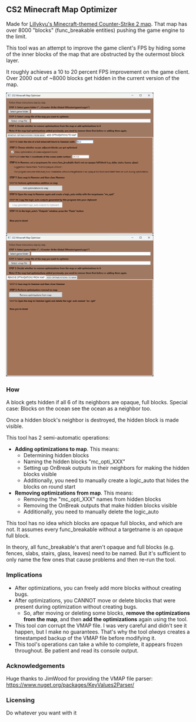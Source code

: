 ## CS2 Minecraft Map Optimizer

Made for [Lillykyu's Minecraft-themed Counter-Strike 2 map](https://steamcommunity.com/sharedfiles/filedetails/?id=3172495446). That map has over 8000 "blocks" (func_breakable entities) pushing the game engine to the limit.

This tool was an attempt to improve the game client's FPS by hiding some of the inner blocks of the map that are obstructed by the outermost block layer.

It roughly achieves a 10 to 20 percent FPS improvement on the game client. Over 2000 out of ~8000 blocks get hidden in the current version of the map.

<div class="row">
    <img src='docs/demo-img-add-operation.png' width='400'>
    <img src='docs/demo-img-remove-operation.png' width='400'>
</div>

### How

A block gets hidden if all 6 of its neighbors are opaque, full blocks. Special case: Blocks on the ocean see the ocean as a neighbor too.

Once a hidden block's neighbor is destroyed, the hidden block is made visible.

This tool has 2 semi-automatic operations:
- **Adding optimizations to map**. This means:
    - Determining hidden blocks
    - Naming the hidden blocks "mc_opti_XXX"
    - Setting up OnBreak outputs in their neighbors for making the hidden blocks visible
    - Additionally, you need to manually create a logic_auto that hides the blocks on round start
- **Removing optimizations from map**. This means:
    - Removing the "mc_opti_XXX" names from hidden blocks
    - Removing the OnBreak outputs that make hidden blocks visible
    - Additionally, you need to manually delete the logic_auto

This tool has no idea which blocks are opaque full blocks, and which are not. It assumes every func_breakable without a targetname is an opaque full block.

In theory, all func_breakable's that aren't opaque and full blocks (e.g. fences, slabs, stairs, glass, leaves) need to be named. But it's sufficient to only name the few ones that cause problems and then re-run the tool.

### Implications

- After optimizations, you can freely add more blocks without creating bugs.
- After optimizations, you CANNOT move or delete blocks that were present during optimization without creating bugs.
    - So, after moving or deleting some blocks, **remove the optimizations from the map**, and then **add the optimizations** again using the tool.
- This tool _can_ corrupt the VMAP file. I was very careful and didn't see it happen, but I make no guarantees. That's why the tool _always_ creates a timestamped backup of the VMAP file before modifying it.
- This tool's operations can take a while to complete, it appears frozen throughout. Be patient and read its console output.

### Acknowledgements

Huge thanks to JimWood for providing the VMAP file parser: https://www.nuget.org/packages/KeyValues2Parser/

### Licensing

Do whatever you want with it
